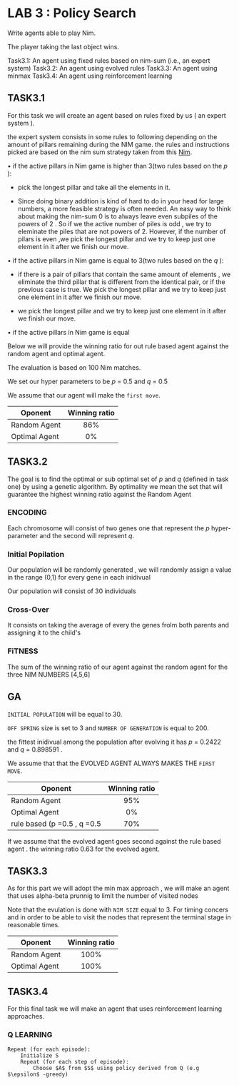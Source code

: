 #  LAB 3 : Policy Search

Write agents able to play Nim.

The player taking the last object wins.

Task3.1: An agent using fixed rules based on nim-sum (i.e., an expert system)
Task3.2: An agent using evolved rules
Task3.3: An agent using minmax
Task3.4: An agent using reinforcement learning


## TASK3.1

For this task we will create an agent based on rules fixed by us ( an expert system ). 

the expert system consists in some rules to following depending on the amount of pillars remaining during the NIM game. 
the rules and instructions picked are based on the nim sum strategy taken from this [Nim](https://web.mit.edu/sp.268/www/nim.pdf).

• if the active pillars in Nim game is higher than 3(two rules based on the $p$ ): 
    
- pick the longest pillar and take all the elements in it. 

- Since doing binary addition is kind of hard to do in your head for large numbers, a more feasible strategy is often needed. 
An easy way to think about making the nim-sum 0 is to always leave even subpiles of the powers of 2 . So if we the active number of piles is odd , we try to eleminate the piles that are not powers of 2. However, if the number of pilars is even ,we pick the longest pillar and we try to keep just one element in it after we finish our move. 

• if the active pillars in Nim game is equal to 3(two rules based on the $q$ ): 

- if there is a pair of pillars that contain the same amount of elements , we eliminate the third pillar that is different from the identical pair, or if the previous case is true. We pick the longest pillar and we try to keep just one element in it after we finish our move. 

-  we pick the longest pillar and we try to keep just one element in it after we finish our move. 

• if the active pillars in Nim game is equal 

Below we will provide the winning ratio for out rule based agent against the random agent and optimal agent. 

The evaluation is based on 100 Nim matches.

We set our hyper parameters to be $p$ = 0.5 and $q$ = 0.5

We assume that our agent will make the `first move`.

| Oponent          | Winning ratio     |
| ---------------- |:-----------------:|
| Random Agent     |  86%              | 
| Optimal Agent    |  0%               | 


## TASK3.2

The goal is to find the optimal or sub optimal set of $p$ and $q$ (defined in task one) by using a genetic algorithm. 
By optimality we mean the set that will guarantee the highest winning ratio against the Random Agent

### ENCODING 

Each chromosome will consist of two genes one that represent the $p$ hyper-parameter and the second will represent $q$. 

### Initial Popilation

Our population will be randomly generated , we will randomly assign a value in  the range (0,1) for every gene in each inidivual 

Our population will consist of 30 individuals

### Cross-Over

It  consists on taking the average of every the genes frolm both parents and assigning it to the child's

### FiTNESS 

The sum of the winning ratio of our agent against the random agent for the three NIM NUMBERS [4,5,6]

## GA 

`INITIAL POPULATION` will be equal to 30. 

`OFF SPRING` size is set to 3 and `NUMBER OF GENERATION` is equal to 200. 

the fittest inidivual among the population after evolving it has $p$ = 0.2422 and $q$ = 0.898591 . 

We assume that that the EVOLVED AGENT ALWAYS MAKES THE `FIRST MOVE`. 

| Oponent                     | Winning ratio     |
| --------------------------- |:-----------------:|
| Random Agent                |  95%              | 
| Optimal Agent               |  0%               | 
| rule based (p =0.5 , q =0.5 | 70%               |

If we assume that the evolved agent goes second against the rule based agent . the winning ratio 0.63 for the evolved agent. 



## TASK3.3 

As for this part we will adopt the min max approach , we will make an agent that uses alpha-beta prunnig to limit the number of visited nodes 

Note that the evulation is done with `NIM SIZE` equal to 3. For timing concers and in order to be able to visit the nodes that represent the terminal stage in reasonable times. 

| Oponent                     | Winning ratio     |
| --------------------------- |:-----------------:|
| Random Agent                |  100%             | 
| Optimal Agent               |  100%             | 

## TASK3.4 

For this final task we will make an agent that uses reinforcement learning approaches. 

### Q LEARNING 

```
Repeat (for each episode): 
    Initialize S 
    Repeat (for each step of episode):
        Choose $A$ from $S$ using policy derived from Q (e.g $\epsilon$ -greedy)
```
